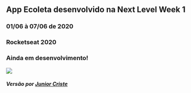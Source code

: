 ## App Ecoleta desenvolvido na Next Level Week 1
### 01/06 à 07/06 de 2020
### Rocketseat 2020
### Ainda em desenvolvimento!

![](https://avatars0.githubusercontent.com/u/28929274)


##### Versão por [Junior Criste](https://github.com/JuniorCriste)
